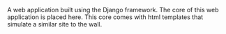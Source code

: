 A web application built using the Django framework.
The core of this web application is placed here.
This core comes with html templates that simulate a similar site to the wall.

